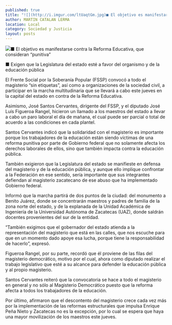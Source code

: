 ```yaml
---
published: true
title: "![](http://i.imgur.com/ltUaqtGm.jpg)■ El objetivo es manifestarse contra la Reforma Educativa, que consideran “punitiva”  ■ Exigen que la Legislatura del estado esté a favor del organismo y de la educación pública  El Frente Social por la Soberanía Popular (FSSP) convocó a todo el magisterio “sin etiquetas”, así como a organizaciones de la sociedad civil, a participar en la marcha multitudinaria que se llevará a cabo este jueves en la capital del estado en contra de la Reforma Educativa.  Asimismo, José Santos Cervantes, dirigente del FSSP, y el diputado José Luís Figueroa Rangel, hicieron un llamado a los maestros del estado a llevar a cabo un paro laboral el día de mañana, el cual puede ser parcial o total de acuerdo a las condiciones en cada plantel.  Santos Cervantes indicó que la solidaridad con el magisterio es importante porque los trabajadores de la educación están siendo víctimas de una reforma punitiva por parte de Gobierno federal que no solamente afecta los derechos laborales de ellos, sino que también impacta contra la educación pública.  También exigieron que la Legislatura del estado se manifieste en defensa del magisterio y de la educación pública, y aunque ello implique confrontar a la Federación en ese sentido, sería importante que sus integrantes defiendan al magisterio zacatecano de ese abuso que ha implementado Gobierno federal.  Informó que la marcha partirá de dos puntos de la ciudad: del monumento a Benito Juárez, donde se concentrarán maestros y padres de familia de la zona norte del estado, y de la explanada de la Unidad Académica de Ingeniería de la Universidad Autónoma de Zacatecas (UAZ), donde saldrán docentes provenientes del sur de la entidad.  “También exigimos que el gobernador del estado atienda a la representación del magisterio que está en las calles, que nos escuche para que en un momento dado apoye esa lucha, porque tiene la responsabilidad de hacerlo”, expresó.  Figueroa Rangel, por su parte, recordó que él proviene de las filas del magisterio democrático, motivo por el cual, ahora como diputado realizar el trabajo legislativo que esté a su alcance para defender la educación pública y al propio magisterio.  Santos Cervantes reiteró que la convocatoria se hace a todo el magisterio en general y no sólo al Magisterio Democrático puesto que la reforma afecta a todos los trabajadores de la educación.  Por último, afirmaron que el descontento del magisterio crece cada vez más por la implementación de las reformas estructurales que impulsa Enrique Peña Nieto y Zacatecas no es la excepción, por lo cual se espera que haya una mayor movilización de los maestros este jueves."
author: MARTIN CATALAN LERMA
location: Local
category: Sociedad y Justicia
layout: posts
---
```


![](http://i.imgur.com/ltUaqtGm.jpg)■ El objetivo es manifestarse contra la Reforma Educativa, que consideran “punitiva”

■ Exigen que la Legislatura del estado esté a favor del organismo y de la educación pública

El Frente Social por la Soberanía Popular (FSSP) convocó a todo el magisterio “sin etiquetas”, así como a organizaciones de la sociedad civil, a participar en la marcha multitudinaria que se llevará a cabo este jueves en la capital del estado en contra de la Reforma Educativa.

Asimismo, José Santos Cervantes, dirigente del FSSP, y el diputado José Luís Figueroa Rangel, hicieron un llamado a los maestros del estado a llevar a cabo un paro laboral el día de mañana, el cual puede ser parcial o total de acuerdo a las condiciones en cada plantel.

Santos Cervantes indicó que la solidaridad con el magisterio es importante porque los trabajadores de la educación están siendo víctimas de una reforma punitiva por parte de Gobierno federal que no solamente afecta los derechos laborales de ellos, sino que también impacta contra la educación pública.

También exigieron que la Legislatura del estado se manifieste en defensa del magisterio y de la educación pública, y aunque ello implique confrontar a la Federación en ese sentido, sería importante que sus integrantes defiendan al magisterio zacatecano de ese abuso que ha implementado Gobierno federal.

Informó que la marcha partirá de dos puntos de la ciudad: del monumento a Benito Juárez, donde se concentrarán maestros y padres de familia de la zona norte del estado, y de la explanada de la Unidad Académica de Ingeniería de la Universidad Autónoma de Zacatecas (UAZ), donde saldrán docentes provenientes del sur de la entidad.

“También exigimos que el gobernador del estado atienda a la representación del magisterio que está en las calles, que nos escuche para que en un momento dado apoye esa lucha, porque tiene la responsabilidad de hacerlo”, expresó.

Figueroa Rangel, por su parte, recordó que él proviene de las filas del magisterio democrático, motivo por el cual, ahora como diputado realizar el trabajo legislativo que esté a su alcance para defender la educación pública y al propio magisterio.

Santos Cervantes reiteró que la convocatoria se hace a todo el magisterio en general y no sólo al Magisterio Democrático puesto que la reforma afecta a todos los trabajadores de la educación.

Por último, afirmaron que el descontento del magisterio crece cada vez más por la implementación de las reformas estructurales que impulsa Enrique Peña Nieto y Zacatecas no es la excepción, por lo cual se espera que haya una mayor movilización de los maestros este jueves.
